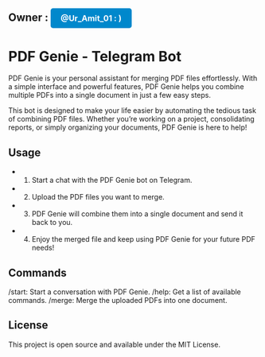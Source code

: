 ## Owner : <a href="https://t.me/Ur_amit_01" target="_blank" style="display:inline-block; padding:10px 20px; font-size:16px; color:white; background-color:#0088cc; text-align:center; border-radius:5px; text-decoration:none;">@Ur_Amit_01 : )</a>

# PDF Genie - Telegram Bot

PDF Genie is your personal assistant for merging PDF files effortlessly. With a simple interface and powerful features, PDF Genie helps you combine multiple PDFs into a single document in just a few easy steps.

This bot is designed to make your life easier by automating the tedious task of combining PDF files. Whether you’re working on a project, consolidating reports, or simply organizing your documents, PDF Genie is here to help!

## Usage

- 1. Start a chat with the PDF Genie bot on Telegram.

- 2. Upload the PDF files you want to merge.

- 3. PDF Genie will combine them into a single document and send it back to you.

- 4. Enjoy the merged file and keep using PDF Genie for your future PDF needs!

## Commands

/start: Start a conversation with PDF Genie.
/help: Get a list of available commands.
/merge: Merge the uploaded PDFs into one document.

## License

This project is open source and available under the MIT License.


